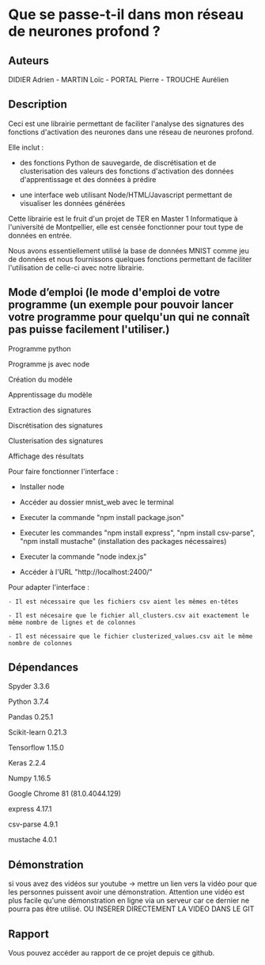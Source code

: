 # Que se passe-t-il dans mon réseau de neurones profond ?
 
## Auteurs
 
DIDIER Adrien - MARTIN Loïc - PORTAL Pierre - TROUCHE Aurélien
 
## Description
 
Ceci est une librairie permettant de faciliter l'analyse des signatures des fonctions d'activation des neurones dans une réseau de neurones profond. 

Elle inclut :

- des fonctions Python de sauvegarde, de discrétisation et de clusterisation des valeurs des fonctions d'activation des données d'apprentissage et des données à prédire

- une interface web utilisant Node/HTML/Javascript permettant de visualiser les données générées

Cette librairie est le fruit d'un projet de TER en Master 1 Informatique à l'université de Montpellier, elle est censée fonctionner pour tout type de données en entrée. 

Nous avons essentiellement utilisé la base de données MNIST comme jeu de données et nous fournissons quelques fonctions permettant de faciliter l'utilisation de celle-ci avec notre librairie.
 
 
 
## Mode d’emploi (le mode d'emploi de votre programme (un exemple pour pouvoir lancer votre programme pour quelqu'un qui ne connaît pas puisse facilement l'utiliser.)
 
Programme python
 
Programme js avec node

Création du modèle

Apprentissage du modèle

Extraction des signatures

Discrétisation des signatures

Clusterisation des signatures

Affichage des résultats
 
 
Pour faire fonctionner l'interface :

- Installer node
	
- Accéder au dossier mnist_web avec le terminal
	
- Executer la commande "npm install package.json"
	
- Executer les commandes "npm install express", "npm install csv-parse", "npm install mustache" (installation des packages nécessaires)
	
- Executer la commande "node index.js"
	
- Accéder à l'URL "http://localhost:2400/"

Pour adapter l'interface :

	- Il est nécessaire que les fichiers csv aient les mêmes en-têtes

	- Il est nécesaire que le fichier all_clusters.csv ait exactement le même nombre de lignes et de colonnes

	- Il est nécessaire que le fichier clusterized_values.csv ait le même nombre de colonnes
 
## Dépendances
 
Spyder 3.3.6

Python 3.7.4

Pandas 0.25.1

Scikit-learn 0.21.3

Tensorflow 1.15.0

Keras 2.2.4

Numpy 1.16.5
 
Google Chrome 81 (81.0.4044.129)

express 4.17.1

csv-parse 4.9.1

mustache 4.0.1

 
## Démonstration
 
si vous avez des vidéos sur youtube -> mettre un lien vers la vidéo pour que les personnes puissent avoir une démonstration. Attention une vidéo est plus facile qu'une démonstration en ligne via un serveur car ce dernier ne pourra pas être utilisé.
 OU INSERER DIRECTEMENT LA VIDEO DANS LE GIT
 
## Rapport
 
Vous pouvez accéder au rapport de ce projet depuis ce github.
 
 

 
 
 
 
 
 
 





